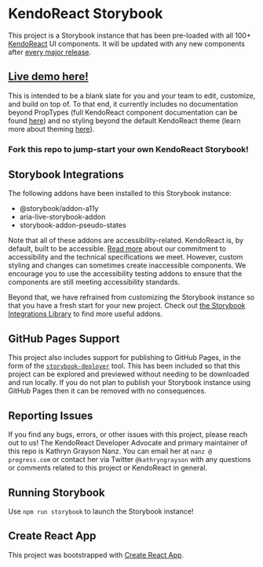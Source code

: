 # KendoReact Storybook

This project is a Storybook instance that has been pre-loaded with all 100+ [KendoReact](https://www.telerik.com/kendo-react-ui) UI components. It will be updated with any new components after [every major release](https://www.telerik.com/kendo-react-ui/components/changelogs/ui-for-react/).

## [Live demo here!](https://kathryngraysonnanz.github.io/kendoreact-storybook)

This is intended to be a blank slate for you and your team to edit, customize, and build on top of. To that end, it currently includes no documentation beyond PropTypes (full KendoReact component documentation can be found [here](https://www.telerik.com/kendo-react-ui-develop/components/introduction/)) and no styling beyond the default KendoReact theme (learn more about theming [here](https://www.telerik.com/kendo-react-ui-develop/components/styling/)).

### Fork this repo to jump-start your own KendoReact Storybook!

## Storybook Integrations

The following addons have been installed to this Storybook instance:
  - @storybook/addon-a11y
  - aria-live-storybook-addon
  - storybook-addon-pseudo-states

Note that all of these addons are accessibility-related. KendoReact is, by default, built to be accessible. [Read more](https://www.telerik.com/kendo-react-ui-develop/components/accessibility/) about our commitment to accessibility and the technical specifications we meet. However, custom styling and changes can sometimes create inaccessible components. We encourage you to use the accessibility testing addons to ensure that the components are still meeting accessibility standards.

Beyond that, we have refrained from customizing the Storybook instance so that you have a fresh start for your new project. Check out [the Storybook Integrations Library](https://storybook.js.org/integrations) to find more useful addons.

## GitHub Pages Support

This project also includes support for publishing to GitHub Pages, in the form of the [`storybook-deployer`](https://github.com/storybookjs/storybook-deployer) tool. This has been included so that this project can be explored and previewed without needing to be downloaded and run locally. If you do not plan to publish your Storybook instance using GitHub Pages then it can be removed with no consequences.   

## Reporting Issues  

If you find any bugs, errors, or other issues with this project, please reach out to us! The KendoReact Developer Advocate and primary maintainer of this repo is Kathryn Grayson Nanz. You can email her at `nanz @ progress.com` or contact her via Twitter `@kathryngrayson` with any questions or comments related to this project or KendoReact in general.

## Running Storybook

Use `npm run storybook` to launch the Storybook instance!

## Create React App

This project was bootstrapped with [Create React App](https://github.com/facebook/create-react-app).
